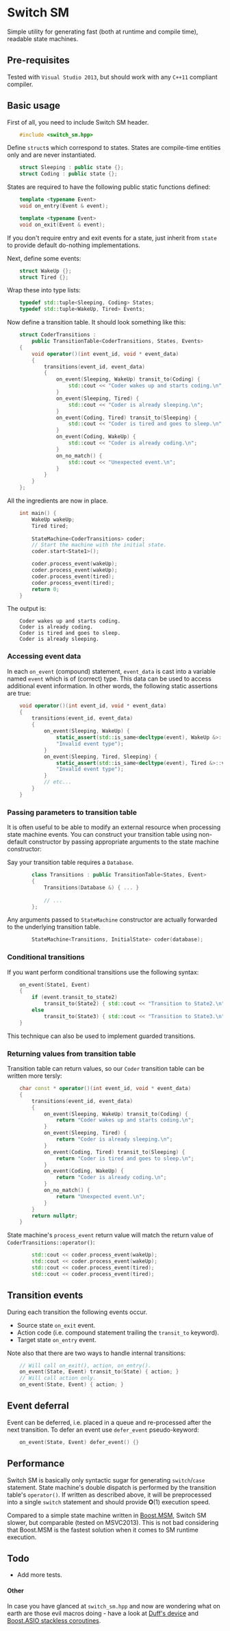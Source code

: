 # Switch SM

Simple utility for generating fast (both at runtime and compile time), readable
state machines.

## Pre-requisites

Tested with `Visual Studio 2013`, but should work with any `C++11` compliant
compiler.

## Basic usage

First of all, you need to include Switch SM header.

``` cpp
    #include <switch_sm.hpp>
```

Define `struct`s which correspond to states. States are compile-time entities
only and are never instantiated.

``` cpp
    struct Sleeping : public state {};
    struct Coding : public state {};
```

States are required to have the following public static functions defined:

``` cpp
    template <typename Event>
    void on_entry(Event & event);

    template <typename Event>
    void on_exit(Event & event);
```

If you don't require entry and exit events for a state, just inherit from
`state` to provide default do-nothing implementations.

Next, define some events:

``` cpp
    struct WakeUp {};
    struct Tired {};
```
    
Wrap these into type lists:

``` cpp
    typedef std::tuple<Sleeping, Coding> States;
    typedef std::tuple<WakeUp, Tired> Events;
```
    
Now define a transition table. It should look something like this:

``` cpp
    struct CoderTransitions :
        public TransitionTable<CoderTransitions, States, Events>
    {
        void operator()(int event_id, void * event_data)
        {
            transitions(event_id, event_data)
            {
                on_event(Sleeping, WakeUp) transit_to(Coding) {
                    std::cout << "Coder wakes up and starts coding.\n";
                }
                on_event(Sleeping, Tired) {
                    std::cout << "Coder is already sleeping.\n";
                }
                on_event(Coding, Tired) transit_to(Sleeping) {
                    std::cout << "Coder is tired and goes to sleep.\n";
                }
                on_event(Coding, WakeUp) {
                    std::cout << "Coder is already coding.\n";
                }
                on_no_match() {
                    std::cout << "Unexpected event.\n";
                }
            }
        }
    };
```

All the ingredients are now in place.

``` cpp
    int main() {
        WakeUp wakeUp;
        Tired tired;
        
        StateMachine<CoderTransitions> coder;
        // Start the machine with the initial state.
        coder.start<State1>();

        coder.process_event(wakeUp);
        coder.process_event(wakeUp);
        coder.process_event(tired);
        coder.process_event(tired);
        return 0;
    }
```

The output is:

``` console
    Coder wakes up and starts coding.
    Coder is already coding.
    Coder is tired and goes to sleep.
    Coder is already sleeping.
```

### Accessing event data

In each `on_event` (compound) statement, `event_data` is cast into a variable
named `event` which is of (correct) type. This data can be used to access
additional event information. In other words, the following static assertions
are true:

``` cpp
    void operator()(int event_id, void * event_data)
    {
        transitions(event_id, event_data)
        {
            on_event(Sleeping, WakeUp) {
                static_assert(std::is_same<decltype(event), WakeUp &>::value,
                "Invalid event type");
            }
            on_event(Sleeping, Tired, Sleeping) {
                static_assert(std::is_same<decltype(event), Tired &>::value,
                "Invalid event type");
            }
            // etc...
        }
    }
```

### Passing parameters to transition table

It is often useful to be able to modify an external resource when processing
state machine events. You can construct your transition table using non-default
constructor by passing appropriate arguments to the state machine constructor:

Say your transition table requires a `Database`.

``` cpp
        class Transitions : public TransitionTable<States, Event>
        {
            Transitions(Database &) { ... }
            
            // ...
        };
```

Any arguments passed to `StateMachine` constructor are actually forwarded to
the underlying transition table.

``` cpp
        StateMachine<Transitions, InitialState> coder(database);
```

### Conditional transitions

If you want perform conditional transitions use the following syntax:

``` cpp
    on_event(State1, Event)
    {
        if (event.transit_to_state2)
            transit_to(State2) { std::cout << "Transition to State2.\n" }
        else
            transit_to(State3) { std::cout << "Transition to State3.\n" }
    }
```

This technique can also be used to implement guarded transitions.

### Returning values from transition table

Transition table can return values, so our `Coder` transition table can be written more tersly:

``` cpp
    char const * operator()(int event_id, void * event_data)
    {
        transitions(event_id, event_data)
        {
            on_event(Sleeping, WakeUp) transit_to(Coding) {
                return "Coder wakes up and starts coding.\n";
            }
            on_event(Sleeping, Tired) {
                return "Coder is already sleeping.\n";
            }
            on_event(Coding, Tired) transit_to(Sleeping) {
                return "Coder is tired and goes to sleep.\n";
            }
            on_event(Coding, WakeUp) {
                return "Coder is already coding.\n";
            }
            on_no_match() {
                return "Unexpected event.\n";
            }
        }
        return nullptr;
    }
```

State machine's `process_event` return value will match the return value of
`CoderTransitions::operator()`:

``` cpp
        std::cout << coder.process_event(wakeUp);
        std::cout << coder.process_event(wakeUp);
        std::cout << coder.process_event(tired);
        std::cout << coder.process_event(tired);
```

## Transition events

During each transition the following events occur.

* Source state `on_exit` event.
* Action code (i.e. compound statement trailing the `transit_to` keyword).
* Target state `on_entry` event.

Note also that there are two ways to handle internal transitions:

``` cpp
    // Will call on_exit(), action, on_entry().
    on_event(State, Event) transit_to(State) { action; }
    // Will call action only.
    on_event(State, Event) { action; }
```

## Event deferral

Event can be deferred, i.e. placed in a queue and re-processed after the
next transition. To defer an event use `defer_event` pseudo-keyword:

``` cpp
    on_event(State, Event) defer_event() {}
```

## Performance

Switch SM is basically only syntactic sugar for generating `switch`/`case`
statement. State machine's double dispatch is performed by the transition
table's `operator()`. If written as described above, it will be
preprocessed into a single `switch` statement and should provide **O**(1)
execution speed.

Compared to a simple state machine written in
[Boost.MSM](http://www.boost.org/doc/libs/release/libs/msm/doc/HTML/index.html),
Switch SM slower, but comparable (tested on MSVC2013). This is not bad considering
that Boost.MSM is the fastest solution when it comes to SM runtime execution.

## Todo

* Add more tests.

#### Other

In case you have glanced at `switch_sm.hpp` and now are wondering what on earth
are those evil macros doing - have a look at
[Duff's device](http://en.wikipedia.org/wiki/Duff%27s_device) and [Boost.ASIO
stackless coroutines](http://www.boost.org/doc/libs/release/doc/html/boost_asio/reference/coroutine.html).



